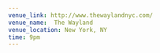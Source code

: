 ```yaml
---
venue_link: http://www.thewaylandnyc.com/
venue_name:  The Wayland
venue_location: New York, NY
time: 9pm
---
```

